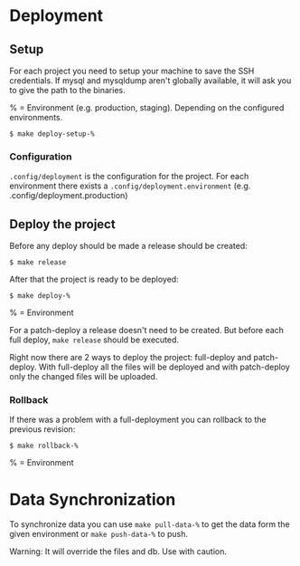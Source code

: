 # Deployment

    
## Setup 
For each project you need to setup your machine to save the SSH credentials. If mysql and mysqldump aren't globally available, it will ask you to give the path to the binaries.
 
% = Environment (e.g. production, staging). Depending on the configured environments.
      
```shell
$ make deploy-setup-%
```
### Configuration

`.config/deployment` is the configuration for the project. For each environment there exists a `.config/deployment.environment` (e.g. .config/deployment.production)

## Deploy the project

Before any deploy should be made a release should be created:

```shell
$ make release
```

After that the project is ready to be deployed:

```shell
$ make deploy-%
```
% = Environment

For a patch-deploy a release doesn't need to be created. But before each full deploy, `make release` should be executed.

Right now there are 2 ways to deploy the project: full-deploy and patch-deploy. With full-deploy all the files will be deployed and with patch-deploy
only the changed files will be uploaded. 


### Rollback

If there was a problem with a full-deployment you can rollback to the previous revision:

```shell
$ make rollback-%
```

% = Environment

# Data Synchronization

To synchronize data you can use `make pull-data-%` to get the data form the given environment or `make push-data-%` to push.

Warning: It will override the files and db. Use with caution.


